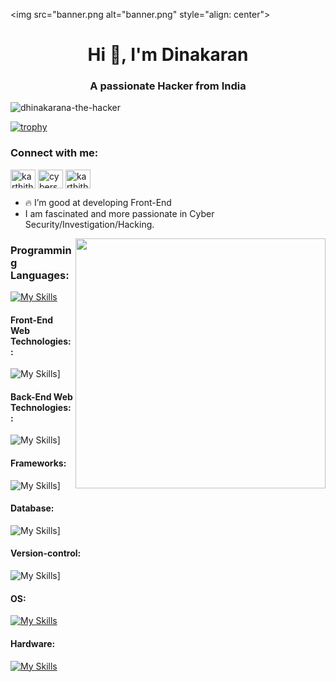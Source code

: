 <img src="banner.png alt="banner.png" style="align: center">



<h1 align="center">Hi 👋, I'm Dinakaran</h1>

<h3 align="center">A passionate Hacker from India</h3>

<p align="left"> <img src="https://komarev.com/ghpvc/?username=dhinakaranahacker&label=Profile%20views&color=0e75b6&style=flat" alt="dhinakarana-the-hacker" /> </p>

[![trophy](https://github-profile-trophy.vercel.app/?username=dhinakaranahacker)](https://github.com/ryo-ma/github-profile-trophy)

<h3 align="left">Connect with me:</h3>
<p align="left">
<a href="https://x.com/dhinasam89" target="blank"><img align="center" src="https://raw.githubusercontent.com/rahuldkjain/github-profile-readme-generator/master/src/images/icons/Social/twitter.svg" alt="karthithehacker" height="30" width="40" /></a>
<a href="https://www.linkedin.com/in/dinakaran-a-34174b238/" target="blank"><img align="center" src="https://raw.githubusercontent.com/rahuldkjain/github-profile-readme-generator/master/src/images/icons/Social/linked-in-alt.svg" alt="cyberspartan" height="30" width="40" /></a>
<a href="https://www.instagram.com/smart_dhina_123/" target="blank"><img align="center" src="https://raw.githubusercontent.com/rahuldkjain/github-profile-readme-generator/master/src/images/icons/Social/instagram.svg" alt="karthithehacker" height="30" width="40" /></a>


- 🔥 I’m good at developing Front-End
- I am fascinated and more passionate in Cyber Security/Investigation/Hacking.
<img  align="right" width="400" src="https://gifdb.com/images/high/hacking-background-static-lines-rypnde42rrze9wku.gif">

### **Programming Languages:**
[![My Skills](https://skillicons.dev/icons?i=c,cpp,python,js)](https://skillicons.dev)
#### **Front-End Web Technologies::**
![My Skills](https://skillicons.dev/icons?i=html,css,js)]
#### **Back-End Web Technologies::**
![My Skills](https://skillicons.dev/icons?i=python,expressjs,nodejs,django)]
#### **Frameworks:**
![My Skills](https://skillicons.dev/icons?i=sass,tailwind,bootstrap)]
#### **Database:**
![My Skills](https://skillicons.dev/icons?i=mysql,postgresql,mongodb,redis)]
#### **Version-control:**
![My Skills](https://skillicons.dev/icons?i=git,github,docker)]
#### **OS:**
[![My Skills](https://skillicons.dev/icons?i=windows,linux,kali,debian,ubuntu)](https://skillicons.dev)
#### **Hardware:**
[![My Skills](https://skillicons.dev/icons?i=arduino)](https://skillicons.dev)

